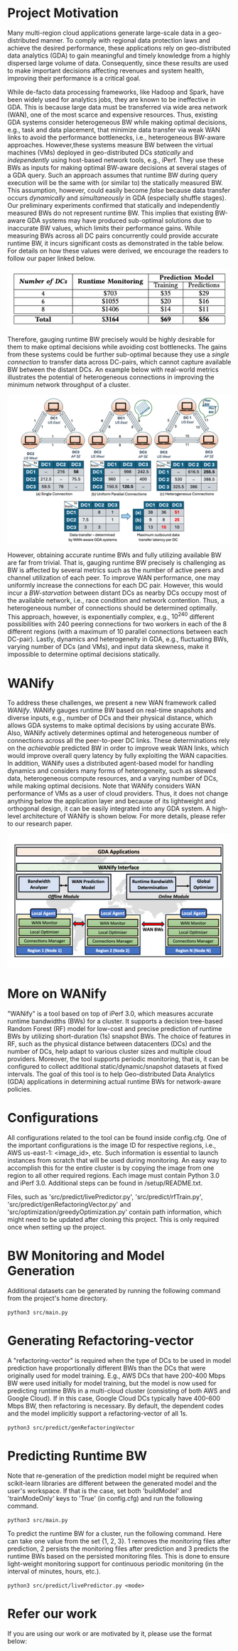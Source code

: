 # Project Motivation
Many multi-region cloud applications generate large-scale data in a geo-distributed manner. To comply with regional data protection laws and achieve the desired performance, these applications rely on geo-distributed data analytics (GDA) to gain meaningful and timely knowledge from a highly dispersed large volume of data. Consequently, since these results are used to make important decisions affecting revenues and system health, improving their performance is a critical goal. 

While de-facto data processing frameworks, like Hadoop and Spark, have been widely used for analytics jobs, they are known to be ineffective in GDA. This is because large data must be transferred via wide area network (WAN), one of the most scarce and expensive resources. Thus, existing GDA systems consider heterogeneous BW while making optimal decisions, e.g., task and data placement, that minimize data transfer via weak WAN links to avoid the performance bottlenecks, i.e., heterogeneous BW-aware approaches. However,these systems measure BW between the virtual machines (VMs) deployed in geo-distributed DCs *statically* and *independently* using host-based network tools, e.g., iPerf. They use these BWs as inputs for making optimal BW-aware decisions at several stages of a GDA query. Such an approach assumes that runtime BW during query execution will be the same with (or similar to) the statically measured BW. This assumption, however, could easily become *false* because data transfer occurs *dynamically* and *simultaneously* in GDA (especially shuffle stages). Our preliminary experiments confirmed that statically and independently measured BWs do not represent runtime BW. This implies that existing BW-aware GDA systems may have produced sub-optimal solutions due to inaccurate BW values, which limits their performance gains. While measuring BWs across all DC pairs concurrently could provide accurate runtime BW, it incurs significant costs as demonstrated in the table below. For details on how these values were derived, we encourage the readers to follow our paper linked below.

<p align="center">
  <img src="images/savingsFromPredModel.png" alt="Savings from prediction model"/>
</p>

Therefore, gauging runtime BW precisely would be highly desirable for them to make optimal decisions while avoiding cost bottlenecks. The gains from these systems could be further sub-optimal because they use a *single connection* to transfer data across DC-pairs, which cannot capture available BW between the distant DCs. An example below with real-world metrics illustrates the potential of heterogeneous connections in improving the minimum network throughput of a cluster.

![Why heterogeneous connections are better?](images/heteroConnsExample.gif)

However, obtaining accurate runtime BWs and fully utilizing available BW are far from trivial. That is, gauging runtime BW precisely is challenging as BW is affected by several metrics such as the number of active peers and channel utilization of each peer. To improve WAN performance, one may uniformly increase the connections for each DC pair. However, this would incur a *BW-starvation* between distant DCs as nearby DCs occupy most of the available network, i.e., race condition and network contention. Thus, a heterogeneous number of connections should be determined optimally. This approach, however, is exponentially complex, e.g., $10^{240}$ different possibilities with 240 peering connections for two workers in each of the 8 different regions (with a maximum of 10 parallel connections between each DC-pair). Lastly, dynamics and heterogeneity in GDA, e.g., fluctuating BWs, varying number of DCs (and VMs), and input data skewness, make it impossible to determine optimal decisions statically.

# WANify
To address these challenges, we present a new WAN framework called *WANify*. WANify gauges runtime BW based on real-time snapshots and diverse inputs, e.g., number of DCs and their physical distance, which allows GDA systems to make optimal decisions by using accurate BWs. Also, WANify actively determines optimal and heterogeneous number of connections across all the peer-to-peer DC links. These determinations rely on the *achievable* predicted BW in order to improve weak WAN links, which would improve overall query latency by fully exploiting the WAN capacities. In addition, WANify uses a distributed agent-based model for handling dynamics and considers many forms of heterogeneity, such as skewed data, heterogeneous compute resources, and a varying number of DCs, while making optimal decisions. Note that WANify considers WAN performance of VMs as a user of cloud providers. Thus, it does not change anything below the application layer and because of its lightweight and orthogonal design, it can be easily integrated into any GDA system. A high-level architecture of WANify is shown below. For more details, please refer to our research paper.

![WANify architecture](images/WANify_arch_v5.gif)

# More on WANify
"WANify" is a tool based on top of iPerf 3.0, which measures accurate runtime bandwidths (BWs) for a cluster. It supports a decision tree-based Random Forest (RF) model for low-cost and precise prediction of runtime BWs by utilizing short-duration (1s) snapshot BWs. The choice of features in RF, such as the physical distance between datacenters (DCs) and the number of DCs, help adapt to various cluster sizes and multiple cloud providers. Moreover, the tool supports periodic monitoring, that is, it can be configured to collect additional static/dynamic/snapshot datasets at fixed intervals. The goal of this tool is to help Geo-distributed Data Analytics (GDA) applications in determining actual runtime BWs for network-aware policies.

# Configurations
All configurations related to the tool can be found inside config.cfg. One of the important configurations is the image ID for respective regions, i.e., AWS us-east-1: <image_id>, etc. Such information is essential to launch instances from scratch that will be used during monitoring. An easy way to accomplish this for the entire cluster is by copying the image from one region to all other required regions. Each image must contain Python 3.0 and iPerf 3.0. Additional steps can be found in <provider>/setup/README.txt.

Files, such as 'src/predict/livePredictor.py', 'src/predict/rfTrain.py', 'src/predict/genRefactoringVector.py' and 'src/optimization/greedyOptimization.py' contain path information, which might need to be updated after cloning this project. This is only required once when setting up the project.

# BW Monitoring and Model Generation
Additional datasets can be generated by running the following command from the project's home directory.

```python3 src/main.py```

# Generating Refactoring-vector
A "refactoring-vector" is required when the type of DCs to be used in model prediction have proportionally different BWs than the DCs that were originally used for model training. E.g., AWS DCs that have 200-400 Mbps BW were used initially for model training, but the model is now used for predicting runtime BWs in a multi-cloud cluster (consisting of both AWS and Google Cloud). If in this case, Google Cloud DCs typically have 400-600 Mbps BW, then refactoring is necessary. By default, the dependent codes and the model implicitly support a refactoring-vector of all 1s.

```python3 src/predict/genRefactoringVector```

# Predicting Runtime BW
Note that re-generation of the prediction model might be required when scikit-learn libraries are different between the generated model and the user's workspace. If that is the case, set both 'buildModel' and 'trainModeOnly' keys to 'True' (in config.cfg) and run the following command.

```python3 src/main.py```

To predict the runtime BW for a cluster, run the following command. Here <mode> can take one value from the set {1, 2, 3}. 1 removes the monitoring files after prediction, 2 persists the monitoring files after prediction and 3 predicts the runtime BWs based on the persisted monitoring files. This is done to ensure light-weight monitoring support for continuous periodic monitoring (in the interval of minutes, hours, etc.).

```python3 src/predict/livePredictor.py <mode>```

# Refer our work
If you are using our work or are motivated by it, please use the format below:
